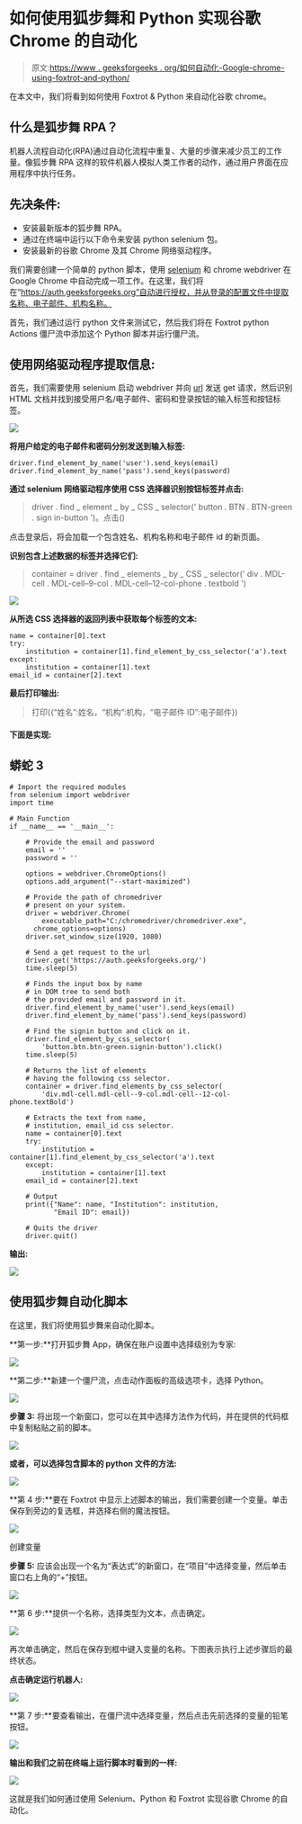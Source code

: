 # 如何使用狐步舞和 Python 实现谷歌 Chrome 的自动化

> 原文:[https://www . geeksforgeeks . org/如何自动化-Google-chrome-using-foxtrot-and-python/](https://www.geeksforgeeks.org/how-to-automate-google-chrome-using-foxtrot-and-python/)

在本文中，我们将看到如何使用 Foxtrot & Python 来自动化谷歌 chrome。

## 什么是狐步舞 RPA？

机器人流程自动化(RPA)通过自动化流程中重复、大量的步骤来减少员工的工作量。像狐步舞 RPA 这样的软件机器人模拟人类工作者的动作，通过用户界面在应用程序中执行任务。

## **先决条件:**

*   安装最新版本的狐步舞 RPA。
*   通过在终端中运行以下命令来安装 python selenium 包。
*   安装最新的谷歌 Chrome 及其 Chrome 网络驱动程序。

我们需要创建一个简单的 python 脚本，使用 [selenium](https://www.geeksforgeeks.org/browser-automation-using-selenium/) 和 chrome webdriver 在 Google Chrome 中自动完成一项工作。在这里，我们将在“https://auth.geeksforgeeks.org”自动进行授权，并从登录的配置文件中提取名称、电子邮件、机构名称。

首先，我们通过运行 python 文件来测试它，然后我们将在 Foxtrot python Actions 僵尸流中添加这个 Python 脚本并运行僵尸流。

## **使用网络驱动程序提取信息:**

首先，我们需要使用 selenium 启动 webdriver 并向 [url](https://auth.geeksforgeeks.org) 发送 get 请求，然后识别 HTML 文档并找到接受用户名/电子邮件、密码和登录按钮的输入标签和按钮标签。

![](img/9ae0855848dc24fc3edd7c0a5b31f8b0.png)

**将用户给定的电子邮件和密码分别发送到输入标签:**

```
driver.find_element_by_name('user').send_keys(email)
driver.find_element_by_name('pass').send_keys(password)
```

**通过 selenium 网络驱动程序使用 CSS 选择器识别按钮标签并点击:**

> driver . find _ element _ by _ CSS _ selector(' button . BTN . BTN-green . sign in-button ')。点击()

点击登录后，将会加载一个包含姓名、机构名称和电子邮件 id 的新页面。

**识别包含上述数据的标签并选择它们:**

> container = driver . find _ elements _ by _ CSS _ selector(' div . MDL-cell . MDL-cell–9-col . MDL-cell–12-col-phone . textbold ')

![](img/4489c732814b7c9db8e973b6cf4853db.png)

**从所选 CSS 选择器的返回列表中获取每个标签的文本:**

```
name = container[0].text
try:
    institution = container[1].find_element_by_css_selector('a').text
except:
    institution = container[1].text
email_id = container[2].text
```

**最后打印输出:**

> 打印({“姓名”:姓名，“机构”:机构，“电子邮件 ID”:电子邮件})

#### 下面是实现:

## 蟒蛇 3

```
# Import the required modules
from selenium import webdriver
import time

# Main Function
if __name__ == '__main__':

    # Provide the email and password
    email = ''
    password = ''

    options = webdriver.ChromeOptions()
    options.add_argument("--start-maximized")

    # Provide the path of chromedriver
    # present on your system.
    driver = webdriver.Chrome(
        executable_path="C:/chromedriver/chromedriver.exe", 
      chrome_options=options)
    driver.set_window_size(1920, 1080)

    # Send a get request to the url
    driver.get('https://auth.geeksforgeeks.org/')
    time.sleep(5)

    # Finds the input box by name
    # in DOM tree to send both
    # the provided email and password in it.
    driver.find_element_by_name('user').send_keys(email)
    driver.find_element_by_name('pass').send_keys(password)

    # Find the signin button and click on it.
    driver.find_element_by_css_selector(
        'button.btn.btn-green.signin-button').click()
    time.sleep(5)

    # Returns the list of elements
    # having the following css selector.
    container = driver.find_elements_by_css_selector(
        'div.mdl-cell.mdl-cell--9-col.mdl-cell--12-col-phone.textBold')

    # Extracts the text from name,
    # institution, email_id css selector.
    name = container[0].text
    try:
        institution = container[1].find_element_by_css_selector('a').text
    except:
        institution = container[1].text
    email_id = container[2].text

    # Output
    print({"Name": name, "Institution": institution,
           "Email ID": email})

    # Quits the driver
    driver.quit()
```

**输出:**

![](img/35ce490eefa0c64e91ccbdc068c0cd47.png)

## **使用狐步舞自动化脚本**

在这里，我们将使用狐步舞来自动化脚本。

**第一步:**打开狐步舞 App，确保在账户设置中选择级别为专家:

![](img/5795781e8c6b712a681e961ad7bda271.png)

**第二步:**新建一个僵尸流，点击动作面板的高级选项卡，选择 Python。

![](img/f495ff82e828c62c2e36587bc9bc9c81.png)

**步骤 3:** 将出现一个新窗口，您可以在其中选择方法作为代码，并在提供的代码框中复制粘贴之前的脚本。

![](img/4fc0fedc6a7d5aced48329f3137cb8cc.png)

**或者，可以选择包含脚本的 python 文件的方法:**

![](img/3e7bbf3d5c38d901f6b7814b1b2a0f6e.png)

**第 4 步:**要在 Foxtrot 中显示上述脚本的输出，我们需要创建一个变量。单击保存到旁边的复选框，并选择右侧的魔法按钮。

![](img/d45762751f4fe2e9033a57607a9eeee8.png)

创建变量

**步骤 5:** 应该会出现一个名为“表达式”的新窗口，在“项目”中选择变量，然后单击窗口右上角的“+”按钮。

![](img/a9d2d0a15bf9d9855f96443b9c85dff2.png)

**第 6 步:**提供一个名称，选择类型为文本，点击确定。

![](img/786dcc1242f393a3debc2268c5ced47d.png)

再次单击确定，然后在保存到框中键入变量的名称。下图表示执行上述步骤后的最终状态。

**点击确定运行机器人:**

![](img/b8558a4e481c5602754cf710bb133ded.png)

**第 7 步:**要查看输出，在僵尸流中选择变量，然后点击先前选择的变量的铅笔按钮。

![](img/40feca0cfe62c5ef431f9c23f4d11c14.png)

**输出和我们之前在终端上运行脚本时看到的一样:**

![](img/43ad82c2774bec5ed4a4b4d28eeabfdb.png)

这就是我们如何通过使用 Selenium、Python 和 Foxtrot 实现谷歌 Chrome 的自动化。